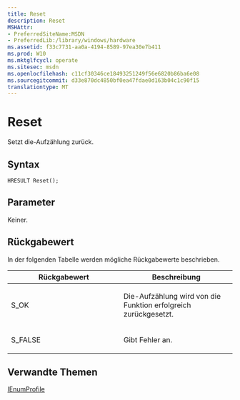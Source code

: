 ```yaml
---
title: Reset
description: Reset
MSHAttr:
- PreferredSiteName:MSDN
- PreferredLib:/library/windows/hardware
ms.assetid: f33c7731-aa0a-4194-8589-97ea30e7b411
ms.prod: W10
ms.mktglfcycl: operate
ms.sitesec: msdn
ms.openlocfilehash: c11cf30346ce18493251249f56e6820b86ba6e08
ms.sourcegitcommit: d33e870dc4850bf0ea47fdae0d163b04c1c90f15
translationtype: MT
---
```

# <a name="reset"></a>Reset


Setzt die-Aufzählung zurück.

## <a name="syntax"></a>Syntax


``` syntax
HRESULT Reset();
```

## <a name="parameters"></a>Parameter


Keiner.

## <a name="return-value"></a>Rückgabewert


In der folgenden Tabelle werden mögliche Rückgabewerte beschrieben.

<table>
<colgroup>
<col width="50%" />
<col width="50%" />
</colgroup>
<thead>
<tr class="header">
<th>Rückgabewert</th>
<th>Beschreibung</th>
</tr>
</thead>
<tbody>
<tr class="odd">
<td><p>S_OK</p></td>
<td><p>Die-Aufzählung wird von die Funktion erfolgreich zurückgesetzt.</p></td>
</tr>
<tr class="even">
<td><p>S_FALSE</p></td>
<td><p>Gibt Fehler an.</p></td>
</tr>
</tbody>
</table>

 

## <a name="related-topics"></a>Verwandte Themen


[IEnumProfile](ienumprofile.md)

 

 







